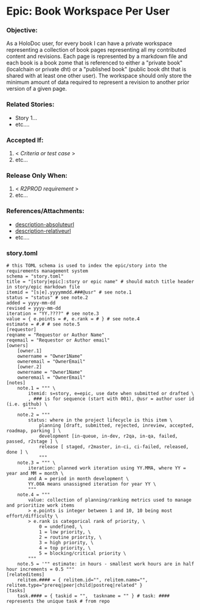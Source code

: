 # Epic: Book Workspace Per User
### Objective:
As a HoloDoc user, for every book I can have a private workspace representing a collection of book pages representing all my contributed content and revisions. Each page is represented by a markdown file and each book is a book zome that is referenced to either a "private book" (localchain or private dht) or a "published book" (public book dht that is shared with at least one other user). The workspace should only store the minimum amount of data required to represent a revision to another prior version of a given page. 

### Related Stories:
* Story 1...
* etc....

### Accepted If:
1. < *Criteria or test case* >
2. etc...

### Release Only When:
1. < *R2PROD requirement* >
2. etc...

### References/Attachments:
* [description-absoluteurl](http://dev.holochain.org)
* [description-relativeurl](/thisimage.png)
* etc.... 

### story.toml
``` 
# this TOML schema is used to index the epic/story into the requirements management system
schema = "story.toml"
title = "[story|epic]:story or epic name" # should match title header in story/epic markdown file
itemid = "[s|e].yyyymmdd.###@usr" # see note.1
status = "status" # see note.2
added = yyyy-mm-dd
revised = yyyy-mm-dd
iteration = "YY.????" # see note.3
value = { e.points = #, e.rank = # } # see note.4
estimate = #.# # see note.5
[requestor]
reqname = "Requestor or Author Name"
reqemail = "Requestor or Author email"
[owners]
	[owner.1]
	ownername = "Owner1Name"
	owneremail = "OwnerEmail"
	[owner.2]
	ownername = "Owner1Name"
	owneremail = "OwnerEmail"
[notes]
	note.1 = """ \
		itemid: s=story, e=epic, use date when submitted or drafted \
		, ### is for sequence (start with 001), @usr = author user id (i.e. github) \
		"""
	note.2 = """ 
		status: where in the project lifecycle is this item \
			planning [draft, submitted, rejected, inreview, accepted, roadmap, parking ] \
			development [in-queue, in-dev, r2qa, in-qa, failed, passed, r2stage ] \
			release [ staged, r2master, in-ci, ci-failed, released, done ] \ 
			"""
	note.3 = """ \
		iteration: planned work iteration using YY.MMA, where YY = year and MM = month \
		and A = period in month development \
		YY.00A means unassigned iteration for year YY \
		"""
	note.4 = """ 
		value: collection of planning/ranking metrics used to manage and prioritize work items
		> e.points is integer between 1 and 10, 10 being most effort/difficulty \
		> e.rank is categorical rank of priority, \
			0 = undefined, \
			1 = low priority, \
			2 = routine priority, \
			3 = high priority, \
			4 = top priority, \
			5 = blocking/critical priority \
		"""
	note.5 = '"" estimate: in hours - smallest work hours are in half hour increments = 0.5 """
[relateditems]
	relitem.#### = { relitem.id="", relitem.name="", relitem.type="prereq|peer|child|postreq|related" }
[tasks]
	task.#### = { taskid = "",  taskname = "" } # task: #### represents the unique task # from repo
```
<!--stackedit_data:
eyJoaXN0b3J5IjpbLTcxMjU4OTA5Nl19
-->